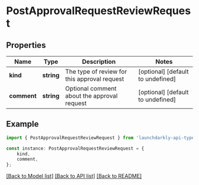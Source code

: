 # PostApprovalRequestReviewRequest


## Properties

Name | Type | Description | Notes
------------ | ------------- | ------------- | -------------
**kind** | **string** | The type of review for this approval request | [optional] [default to undefined]
**comment** | **string** | Optional comment about the approval request | [optional] [default to undefined]

## Example

```typescript
import { PostApprovalRequestReviewRequest } from 'launchdarkly-api-typescript';

const instance: PostApprovalRequestReviewRequest = {
    kind,
    comment,
};
```

[[Back to Model list]](../README.md#documentation-for-models) [[Back to API list]](../README.md#documentation-for-api-endpoints) [[Back to README]](../README.md)
